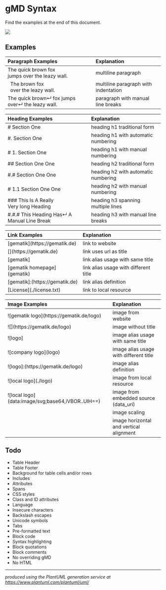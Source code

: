# gMD Syntax

Find the examples at the end of this document.

![](https://www.plantuml.com/plantuml/svg/hLJ1ZjCm4BtdAmPpIKA0Ewj5YtOFLEeYL7PFJK1kEssiTPtYk2eepfK_ueVu4cQSEhlL8h58L4fipxnvVfu-vw9rqZfSc7MIRAwlu1mwWOqMVG7THsdbnifTxQUgTVv6BZHoV02S9Sa8eBA9MQ5n1SpVermfixcMzWvjLS0DVdEGvjWkvGv13zdIrCC4jW7Nvba1WPVu0nNNR2nAXnOQ2_XrBtLfN2qDh9Lj7QY0uZhUuLZT7qVUqAnQE2XNbmQtE_STj3AOPsV9YK1IBfxJfcb7G-_5AvhFGwGBSuvMNhIx9ItCVhj0Iy60YYi6nbnVaPw0flQmBcxeL9axFzdA3VhhPgNM2gqNozfI3o7X98kOCoNSAATnw1QjgZo3YlWgpf6iDoBDfLQoBUdiQsMKKut9CuQaV8RRsTI_utoWINE3I3ruL44DqIqUQhJK3zQR2QX8If38Mfw9uly9kf9Etiuc9y8-_9kms3NIbefSU97pwpCzN-ZvzUCdlL_oZyPp_j5O2lgh4pOkLV4mSRYzzzWOURflOia3itDey55qOHTtU6HYjcvf_kJTyNQKPhmUceMFTmDw6FOVJPi-yA8FFNd1JGY73XULCBFcG8Be_OJJGK8ugfdFzXhjb8B7cgg0oyOuail1UFjFWf6UIM8rsyWJB0IAOTwD2_vwZ0JtuFabQlrf9yt9PmDydaM6lo1wlhnlHNKs225UzYXXK_O74r2B-c2Ii3WNFHKIXaiYDNUNci5JbjGC-u67OSh1OtgyxC37YSKaOFmw42rXO-BrIIAvGBFYB-zl)

## Examples

| Paragraph Examples                                            | Explanation                              |
|:--------------------------------------------------------------|:-----------------------------------------|
| The quick brown fox<br>jumps over the leazy wall.             | multiline paragraph                      |
| &nbsp;&nbsp;The brown fox<br>&nbsp;&nbsp;over the leazy wall. | multiline paragraph with indentation     |
| The quick brown↵ fox jumps over↵ the leazy wall.              | paragraph with manual line breaks        |

| Heading Examples                                              | Explanation                              |
|:--------------------------------------------------------------|:-----------------------------------------|
| # Section One                                                 | heading h1 traditional form              |
| #. Section One                                                | heading h1 with automatic numbering      |
| # 1. Section One                                              | heading h1 with manual numbering         |
| ## Section One One                                            | heading h2 traditional form              |
| #.# Section One One                                           | heading h2 with automatic numbering      |
| # 1.1 Section One One                                         | heading h2 with manual numbering         |
| ### This Is A Really<br>Very long Heading                     | heading h3 spanning multiple lines       |
| #.#.# This Heading Has↵ A Manual Line Break                   | heading h3 with manual line breaks       |

| Link Examples                        | Explanation                              |
|:-------------------------------------|:-----------------------------------------|
| \[gematik\](https[]()://gematik.de)  | link to website                          |
| \[](https[]()://gematik.de)          | link uses url as title                   |
| \[gematik\]                          | link alias usage with same title         |
| \[gematik homepage\](gematik)        | link alias usage with different title    |  
| \[gematik\]:(https[]()://gematik.de) | link alias definition                    | 
| \[License](./license.txt)            | link to local resource                   |

| Image Examples                                       | Explanation                               |
|:-----------------------------------------------------|:------------------------------------------|
| !\[gematik logo\](https[]()://gematik.de/logo)       | image from website                        |
| !\[\](https[]()://gematik.de/logo)                   | image without title                       |
| !\[logo\]                                            | image alias usage with same title         |
| !\[company logo\](logo)                              | image alias usage with different title    |
| !\[logo\]:(https[]()://gematik.de/logo)              | image alias definition                    |
| !\[local logo\](./logo)                              | image from local resource                 |
| !\[local logo\](data:image/svg;base64,iVBOR..UIH==)  | image from embedded source (data_uri)     |
|                                                      | image scaling                             |
|                                                      | image horizontal and vertical alignment   |

## Todo

- Table Header
- Table Footer
- Background for table cells and/or rows 
- Includes
- Attributes
- Spans
- CSS styles
- Class and ID attributes
- Language
- Insecure characters
- Backslash escapes
- Unicode symbols
- Tabs
- Pre-formatted text
- Block code
- Syntax highlighting
- Block quotations
- Block comments
- No overriding gMD 
- No HTML

_____
_produced using the PlantUML generation service at https://www.plantuml.com/plantuml/uml/_ 







